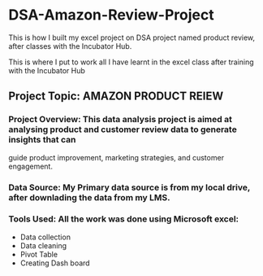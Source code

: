 # DSA-Amazon-Review-Project
This is how I built my excel project on DSA project named product review, after classes with the Incubator Hub.

This is where I put to work all I have learnt in the excel class after training with the Incubator Hub

## Project Topic: AMAZON PRODUCT REIEW

### Project Overview: This data analysis project is aimed at analysing product and customer review data to generate insights that can
guide product improvement, marketing strategies, and customer engagement.

### Data Source: My Primary data source is from my local drive, after downlading the data from my LMS.

### Tools Used: All the work was done using Microsoft excel:
 - Data collection
 - Data cleaning
 - Pivot Table
 - Creating Dash board
